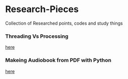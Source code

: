 # Research-Pieces
Collection of Researched points, codes and study things  

### Threading Vs Processing 
[here](https://github.com/thandarkhineaye/Research-Pieces/tree/main/thread%20vs%20process)  

### Makeing Audiobook from PDF with Python
[here](https://github.com/thandarkhineaye/Research-Pieces/tree/main/audio_book_from_pdf)  

